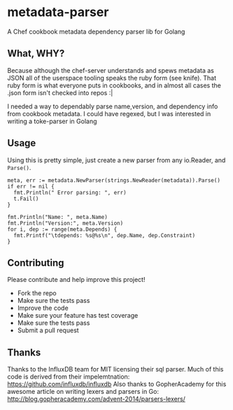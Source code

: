 # metadata-parser

A Chef cookbook metadata dependency parser lib for Golang


## What, WHY?

Because although the chef-server understands and spews metadata as JSON all of the userspace tooling speaks the ruby form (see knife).
That ruby form is what everyone puts in cookbooks, and in almost all cases the .json form isn't checked into repos :|

I needed a way to dependably parse name,version, and dependency info from cookbook metadata. I could have regexed, but I was interested in writing a toke-parser in Golang

## Usage
Using this is pretty simple, just create a new parser from any io.Reader, and `Parse()`.

```
meta, err := metadata.NewParser(strings.NewReader(metadata)).Parse()
if err != nil {
  fmt.Println(" Error parsing: ", err)
  t.Fail()
}

fmt.Println("Name: ", meta.Name)
fmt.Println("Version:", meta.Version)
for i, dep := range(meta.Depends) {
  fmt.Printf("\tdepends: %s@%s\n", dep.Name, dep.Constraint)
}

```

## Contributing

Please contribute and help improve this project!

- Fork the repo
- Make sure the tests pass
- Improve the code
- Make sure your feature has test coverage
- Make sure the tests pass
- Submit a pull request

## Thanks
Thanks to the InfluxDB team for MIT licensing their sql parser. Much of this code is derived from their impelemtnation: https://github.com/influxdb/influxdb
Also thanks to GopherAcademy for this awesome article on writing lexers and parsers in Go: http://blog.gopheracademy.com/advent-2014/parsers-lexers/
